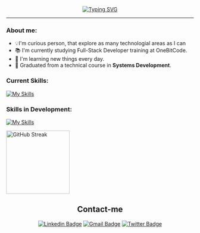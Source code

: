 <div align="center"> 
  <a href="https://git.io/typing-svg"><img src="https://readme-typing-svg.herokuapp.com?font=Fira+Code&weight=500&size=30&duration=5005&pause=1000&color=FEFEFE&center=true&random=false&width=540&lines=Hi+there!+I'm+Renan;Nice+to+meet+you!;Front-end+Developer" alt="Typing SVG" /></a> 
</div>

---
### About me:
<ul>
  <li>💡I'm curious person, that explore as many technologial areas as I can</li> 
  <li>📚 I'm currently studying Full-Stack Developer training at OneBitCode.</li>
  <li>🌱 I'm learning new things every day.</li> 
  <li>🥼 Graduated from a technical course in <strong>Systems Development</strong>.</li>
</ul>
<div align="left">

### Current Skills:

[![My Skills](https://skillicons.dev/icons?i=js,ts,react,sass,bootstrap,html,css,tailwind,styledcomponents,git,py,sqlite)](https://skillicons.dev) <br/>

</div>
  
### Skills in Development:

[![My Skills](https://skillicons.dev/icons?i=angular,next,nodejs,django,flask,mysql)](https://skillicons.dev)


<div style="display: flex;">
  <img src="https://github-readme-streak-stats.herokuapp.com/?user=renansouz&theme=dark&hide_border=false" alt="GitHub Streak" style="width: auto; height: 170px;"/>
</div>

<div align="center">

## Contact-me
  
[![Linkedin Badge](https://img.shields.io/badge/-Linkedin-1C1C1C?style=for-the-badge&logo=Linkedin&logoColor=fecc7d)](https://www.linkedin.com/in/renansilvadev/)
[![Gmail Badge](https://img.shields.io/badge/Gmail-1C1C1C?style=for-the-badge&logo=gmail&logoColor=fecc7d&link)](mailto:renanss2005@gmail.com)
[![Twitter Badge](https://img.shields.io/badge/-Twitter-1C1C1C?style=for-the-badge&logo=Twitter&logoColor=fecc7d)](https://twitter.com/renansilvadev)
</div>
